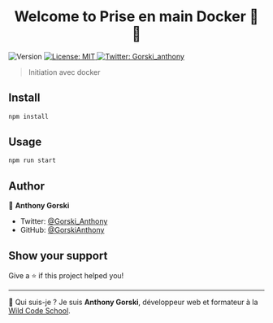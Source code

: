 <h1 align="center">Welcome to Prise en main Docker 🐳 👋</h1>
<p>
  <img alt="Version" src="https://img.shields.io/badge/version-1.0.0-blue.svg?cacheSeconds=2592000" />
  <a href="#" target="_blank">
    <img alt="License: MIT" src="https://img.shields.io/badge/License-MIT-yellow.svg" />
  </a>
  <a href="https://twitter.com/Gorski_anthony" target="_blank">
    <img alt="Twitter: Gorski_anthony" src="https://img.shields.io/twitter/follow/Gorski_anthony.svg?style=social" />
  </a>
</p>

> Initiation avec docker

    
## Install

```sh
npm install
```


## Usage

```sh
npm run start
```


## Author

👤 **Anthony Gorski**

-   Twitter: [@Gorski_Anthony](https://twitter.com/Gorski_Anthony)
-   GitHub: [@GorskiAnthony](https://github.com/GorskiAnthony)


## Show your support

Give a ⭐️ if this project helped you!

---

👋 Qui suis-je ?
Je suis **Anthony Gorski**, développeur web et formateur à la [Wild Code School](https://www.wildcodeschool.com/fr-FR).
